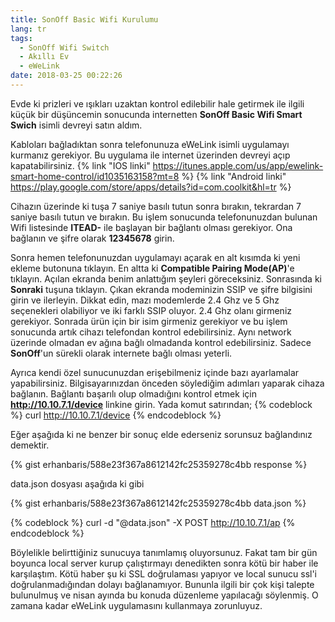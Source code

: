 ```yaml
---
title: SonOff Basic Wifi Kurulumu
lang: tr
tags:
  - SonOff Wifi Switch
  - Akıllı Ev
  - eWeLink
date: 2018-03-25 00:22:26
---
```


Evde ki prizleri ve ışıkları uzaktan kontrol edilebilir hale getirmek ile ilgili küçük bir düşüncemin sonucunda internetten **SonOff Basic Wifi Smart Swich** isimli devreyi satın aldım.

Kabloları bağladıktan sonra telefonunuza eWeLink isimli uygulamayı kurmanız gerekiyor. Bu uygulama ile internet üzerinden devreyi açıp kapatabilirsiniz.
{% link "IOS linki" https://itunes.apple.com/us/app/ewelink-smart-home-control/id1035163158?mt=8 %}
{% link "Android linki" https://play.google.com/store/apps/details?id=com.coolkit&hl=tr %}

Cihazın üzerinde ki tuşa 7 saniye basılı tutun sonra bırakın, tekrardan 7 saniye basılı tutun ve bırakın. Bu işlem sonucunda telefonunuzdan bulunan Wifi listesinde **ITEAD-** ile başlayan bir bağlantı olması gerekiyor. Ona bağlanın ve şifre olarak **12345678** girin.

Sonra hemen telefonunuzdan uygulamayı açarak en alt kısımda ki yeni ekleme butonuna tıklayın. En altta ki **Compatible Pairing Mode(AP)**'e tıklayın. Açılan ekranda benim anlattığım şeyleri göreceksiniz. Sonrasında ki **Sonraki** tuşuna tıklayın. Çıkan ekranda modeminizin SSIP ve şifre bilgisini girin ve ilerleyin. Dikkat edin, mazı modemlerde 2.4 Ghz ve 5 Ghz seçenekleri olabiliyor ve iki farklı SSIP oluyor. 2.4 Ghz olanı girmeniz gerekiyor. Sonrada ürün için bir isim girmeniz gerekiyor ve bu işlem sonucunda artık cihazı telefondan kontrol edebilirsiniz. Aynı network üzerinde olmadan ev ağına bağlı olmadanda kontrol edebilirsiniz. Sadece **SonOff**'un sürekli olarak internete bağlı olması yeterli.

Ayrıca kendi özel sunucunuzdan erişebilmeniz içinde bazı ayarlamalar yapabilirsiniz.
Bilgisayarınızdan önceden söylediğim adımları yaparak cihaza bağlanın. Bağlantı başarılı olup olmadığını kontrol etmek için **http://10.10.7.1/device** linkine girin.
Yada komut satırından;
{% codeblock %}
curl http://10.10.7.1/device
{% endcodeblock %}

Eğer aşağıda ki ne benzer bir sonuç elde ederseniz sorunsuz bağlandınız demektir.

{% gist erhanbaris/588e23f367a8612142fc25359278c4bb response %}

data.json dosyası aşağıda ki gibi

{% gist erhanbaris/588e23f367a8612142fc25359278c4bb data.json %}

{% codeblock %}
curl -d "@data.json" -X POST http://10.10.7.1/ap
{% endcodeblock %}

Böylelikle belirttiğiniz sunucuya tanımlamış oluyorsunuz.
Fakat tam bir gün boyunca local server kurup çalıştırmayı denedikten sonra kötü bir haber ile karşılaştım. Kötü haber şu ki SSL doğrulaması yapıyor ve local sunucu ssl'i doğrulanmadığından dolayı bağlanamıyor. Bununla ilgili bir çok kişi talepte bulunulmuş ve nisan ayında bu konuda düzenleme yapılacağı söylenmiş. O zamana kadar eWeLink uygulamasını kullanmaya zorunluyuz.
